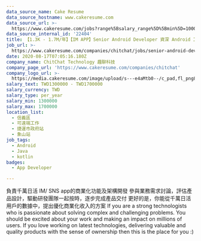 ```yaml
---
data_source_name: Cake Resume
data_source_hostname: www.cakeresume.com
data_source_url: >-
  https://www.cakeresume.com/jobs?range%5Bsalary_range%5D%5Bmin%5D=1000000&refinementList%5Bprofession%5D%5B0%5D=tech_android-development&refinementList%5Bprofession%5D%5B1%5D=tech_ios-development
data_source_internal_id: '22404'
title: 【1.3K - 1.7M/年】【IM APP】Senior Android Developer 資深 Android 工程師
job_url: >-
  https://www.cakeresume.com/companies/chitchat/jobs/senior-android-developer-senior-android-developer
date: 2020-08-17T07:05:16.180Z
company_name: ChitChat Technology 趣聊科技
company_page_url: 'https://www.cakeresume.com/companies/chitchat'
company_logo_url: >-
  https://media.cakeresume.com/image/upload/s---e4aMtb0--/c_pad,fl_png8,h_200,w_200/v1611041288/fmycuy3b1z20x0t45qxd.png
salary_text: TWD1300000 - TWD1700000
salary_currency: TWD
salary_type: per_year
salary_min: 1300000
salary_max: 1700000
location_list:
  - 信義區
  - 可遠端工作
  - 捷運市政府站
  - 象山站
job_tags:
  - Android
  - Java
  - kotlin
badges:
  - App Developer

---
```


負責千萬日活 IM/ SNS app的商業化功能及架構開發 參與業務需求討論，評估產品設計，驅動研發團隊一起按時，逐步完成產品交付 更好的是，你能從千萬日活用戶的數據中，提出優化商業化收入的方案 If you are a strong technologists who is passionate about solving complex and challenging problems. You should be excited about your work and making an impact on millions of users. If you love working on latest technologies, delivering valuable and quality products with the sense of ownership then this is the place for you :)